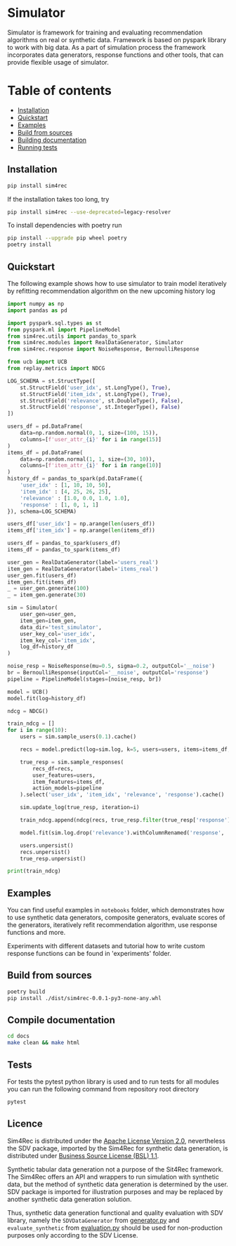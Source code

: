 # Simulator

Simulator is framework for training and evaluating recommendation algorithms on real or synthetic data. Framework is based on pyspark library to work with big data.
As a part of simulation process the framework incorporates data generators, response functions and other tools, that can provide flexible usage of simulator.

# Table of contents

* [Installation](#installation)
* [Quickstart](#quickstart)
* [Examples](#examples)
* [Build from sources](#build-from-sources)
* [Building documentation](#compile-documentation)
* [Running tests](#tests)

## Installation

```bash
pip install sim4rec
```

If the installation takes too long, try
```bash
pip install sim4rec --use-deprecated=legacy-resolver
```

To install dependencies with poetry run

```bash
pip install --upgrade pip wheel poetry
poetry install
```

## Quickstart

The following example shows how to use simulator to train model iteratively by refitting recommendation algorithm on the new upcoming history log

```python
import numpy as np
import pandas as pd

import pyspark.sql.types as st
from pyspark.ml import PipelineModel
from sim4rec.utils import pandas_to_spark
from sim4rec.modules import RealDataGenerator, Simulator
from sim4rec.response import NoiseResponse, BernoulliResponse

from ucb import UCB
from replay.metrics import NDCG

LOG_SCHEMA = st.StructType([
    st.StructField('user_idx', st.LongType(), True),
    st.StructField('item_idx', st.LongType(), True),
    st.StructField('relevance', st.DoubleType(), False),
    st.StructField('response', st.IntegerType(), False)
])

users_df = pd.DataFrame(
    data=np.random.normal(0, 1, size=(100, 15)),
    columns=[f'user_attr_{i}' for i in range(15)]
)
items_df = pd.DataFrame(
    data=np.random.normal(1, 1, size=(30, 10)),
    columns=[f'item_attr_{i}' for i in range(10)]
)
history_df = pandas_to_spark(pd.DataFrame({
    'user_idx' : [1, 10, 10, 50],
    'item_idx' : [4, 25, 26, 25],
    'relevance' : [1.0, 0.0, 1.0, 1.0],
    'response' : [1, 0, 1, 1]
}), schema=LOG_SCHEMA)

users_df['user_idx'] = np.arange(len(users_df))
items_df['item_idx'] = np.arange(len(items_df))

users_df = pandas_to_spark(users_df)
items_df = pandas_to_spark(items_df)

user_gen = RealDataGenerator(label='users_real')
item_gen = RealDataGenerator(label='items_real')
user_gen.fit(users_df)
item_gen.fit(items_df)
_ = user_gen.generate(100)
_ = item_gen.generate(30)

sim = Simulator(
    user_gen=user_gen,
    item_gen=item_gen,
    data_dir='test_simulator',
    user_key_col='user_idx',
    item_key_col='item_idx',
    log_df=history_df
)

noise_resp = NoiseResponse(mu=0.5, sigma=0.2, outputCol='__noise')
br = BernoulliResponse(inputCol='__noise', outputCol='response')
pipeline = PipelineModel(stages=[noise_resp, br])

model = UCB()
model.fit(log=history_df)

ndcg = NDCG()

train_ndcg = []
for i in range(10):
    users = sim.sample_users(0.1).cache()

    recs = model.predict(log=sim.log, k=5, users=users, items=items_df, filter_seen_items=True).cache()

    true_resp = sim.sample_responses(
        recs_df=recs,
        user_features=users,
        item_features=items_df,
        action_models=pipeline
    ).select('user_idx', 'item_idx', 'relevance', 'response').cache()

    sim.update_log(true_resp, iteration=i)

    train_ndcg.append(ndcg(recs, true_resp.filter(true_resp['response'] >= 1), 5))

    model.fit(sim.log.drop('relevance').withColumnRenamed('response', 'relevance'))

    users.unpersist()
    recs.unpersist()
    true_resp.unpersist()

print(train_ndcg)

```

## Examples

You can find useful examples in `notebooks` folder, which demonstrates how to use synthetic data generators, composite generators, evaluate scores of the generators, iteratively refit recommendation algorithm, use response functions and more.

Experiments with different datasets and tutorial how to write custom response functions can be found in 'experiments' folder.

## Build from sources

```bash
poetry build
pip install ./dist/sim4rec-0.0.1-py3-none-any.whl
```

## Compile documentation

```bash
cd docs
make clean && make html
```

## Tests

For tests the pytest python library is used and to run tests for all modules you can run the following command from repository root directory

```bash
pytest
```

## Licence
Sim4Rec is distributed under the [Apache License Version 2.0](https://github.com/sb-ai-lab/Sim4Rec/blob/main/LICENSE), 
nevertheless the SDV package, imported by the Sim4Rec for synthetic data generation,
is distributed under [Business Source License (BSL) 1.1](https://github.com/sdv-dev/SDV/blob/master/LICENSE).

Synthetic tabular data generation not a purpose of the Sit4Rec framework. 
The Sim4Rec offers an API and wrappers to run simulation with synthetic data, but the method of synthetic data generation is determined by the user. 
SDV package is imported for illustration purposes and may be replaced by another synthetic data generation solution.  

Thus, synthetic data generation functional and quality evaluation with SDV library, 
namely the `SDVDataGenerator` from [generator.py](sim4rec/modules/generator.py) and `evaluate_synthetic` from [evaluation.py](sim4rec/modules/evaluation.py) 
should be used for non-production purposes only according to the SDV License. 

